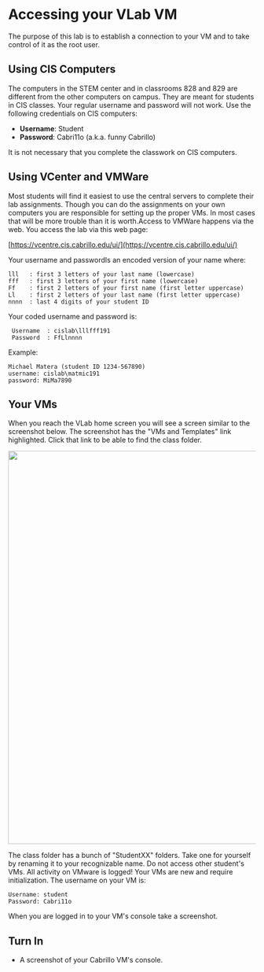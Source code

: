 # Accessing your VLab VM 

The purpose of this lab is to establish a connection to your VM and to take control of it as the root user.

## Using CIS Computers

The computers in the STEM center and in classrooms 828 and 829 are different from the other computers on campus. They are meant for students in CIS classes. Your regular username and password will not work. Use the following credentials on CIS computers:

 * <b>Username</b>: Student
 * <b>Password</b>: Cabri11o (a.k.a. funny Cabrillo)
 
It is not necessary that you complete the classwork on CIS computers.

## Using VCenter and VMWare

Most students will find it easiest to use the central servers to complete their lab assignments. Though you can do the assignments on your own computers you are responsible for setting up the proper VMs. In most cases that will be more trouble than it is worth.Access to VMWare happens via the web. You access the lab via this web page:

 [https://vcentre.cis.cabrillo.edu/ui/](https://vcentre.cis.cabrillo.edu/ui/)

Your username and passwordIs an encoded version of your name where:

```
lll   : first 3 letters of your last name (lowercase)
fff   : first 3 letters of your first name (lowercase)
Ff    : first 2 letters of your first name (first letter uppercase)
Ll    : first 2 letters of your last name (first letter uppercase)
nnnn  : last 4 digits of your student ID
```
Your coded username and password is: 

```
 Username  : cislab\lllfff191 
 Password  : FfLlnnnn
```

Example:

```
Michael Matera (student ID 1234-567890)
username: cislab\matmic191
password: MiMa7890
```

## Your VMs

When you reach the VLab home screen you will see a screen similar to the screenshot below. The screenshot has the "VMs and Templates" link highlighted. Click that link to be able to find the class folder.

<img src="../../_static/images/vcenter-class-folder.png" width="800px"/>

The class folder has a bunch of "StudentXX" folders. Take one for yourself by renaming it to your recognizable name. Do not access other student's VMs. All activity on VMware is logged! Your VMs are new and require initialization. The username on your VM is:

```
Username: student
Password: Cabri11o
```

When you are logged in to your VM's console take a screenshot. 

## Turn In

  - A screenshot of your Cabrillo VM's console.
